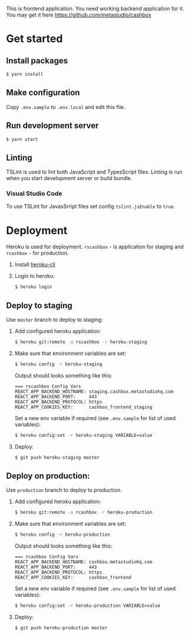 This is frontend application. You need working backend application for it.
You may get it here https://github.com/metastudio/cashbox

# Get started

## Install packages

```sh
$ yarn install
```

## Make configuration

Copy `.env.sample` to `.env.local` and edit this file.

## Run development server

```sh
$ yarn start
```

## Linting

TSLint is used to lint both JavaScript and TypesScript files. Linting is run
when you start development server or build bundle.

### Visual Studio Code

To use TSLint for JavasSrript files set config `tslint.jsEnable` to `true`.

# Deployment

Heroku is used for deployment. `rscashbox` - is application for staging
and `rcashbox` - for production.

1. Install [heroku-cli](https://devcenter.heroku.com/articles/heroku-cli)

2. Login to heroku:
   ```sh
   $ heroku login
   ```

## Deploy to staging

Use `master` branch to deploy to staging:

1. Add configured heroku application:
   ```sh
   $ heroku git:remote -a rscashbox -r heroku-staging
   ```
2. Make sure that environment variables are set:
   ```sh
   $ heroku config -r heroku-staging
   ```
   Output should looks something like this:
   ```
   === rscashbox Config Vars
   REACT_APP_BACKEND_HOSTNAME: staging.cashbox.metastudiohq.com
   REACT_APP_BACKEND_PORT:     443
   REACT_APP_BACKEND_PROTOCOL: https
   REACT_APP_COOKIES_KEY:      cashbox_frontend_staging
   ```
   Set a new env variable if required (see `.env.sample` for list of used variables):
   ```sh
   $ heroku config:set -r heroku-staging VARIABLE=value
   ```
3. Deploy:
   ```sh
   $ git push heroku-staging master
   ```

## Deploy on production:

Use `production` branch to deploy to production.

1. Add configured heroku application:
   ```sh
   $ heroku git:remote -a rcashbox -r heroku-production
   ```
2. Make sure that environment variables are set:
   ```sh
   $ heroku config -r heroku-production
   ```
   Output should looks something like this:
   ```
   === rcashbox Config Vars
   REACT_APP_BACKEND_HOSTNAME: cashbox.metastudiohq.com
   REACT_APP_BACKEND_PORT:     443
   REACT_APP_BACKEND_PROTOCOL: https
   REACT_APP_COOKIES_KEY:      cashbox_frontend
   ```
   Set a new env variable if required (see `.env.sample` for list of used variables):
   ```sh
   $ heroku config:set -r heroku-production VARIABLE=value
   ```
3. Deploy:
   ```sh
   $ git push heroku-production master
   ```
